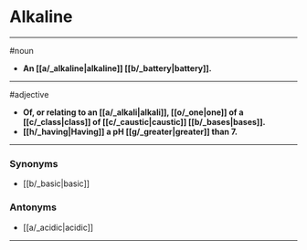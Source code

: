 # Alkaline
---
#noun
- **An [[a/_alkaline|alkaline]] [[b/_battery|battery]].**
---
#adjective
- **Of, or relating to an [[a/_alkali|alkali]], [[o/_one|one]] of a [[c/_class|class]] of [[c/_caustic|caustic]] [[b/_bases|bases]].**
- **[[h/_having|Having]] a pH [[g/_greater|greater]] than 7.**
---
### Synonyms
- [[b/_basic|basic]]
### Antonyms
- [[a/_acidic|acidic]]
---
